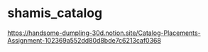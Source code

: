 # shamis_catalog
https://handsome-dumpling-30d.notion.site/Catalog-Placements-Assignment-102369a552dd80d8bde7c6213caf0368
